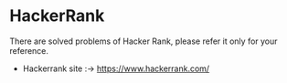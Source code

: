 # HackerRank
There are solved problems of Hacker Rank, please refer it only for your reference.
* Hackerrank site :-> https://www.hackerrank.com/
